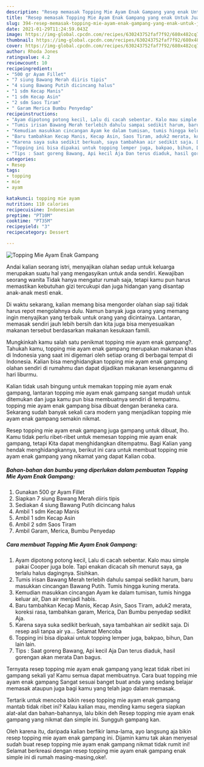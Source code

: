```yaml
---
description: "Resep memasak Topping Mie Ayam Enak Gampang yang enak Untuk Jualan"
title: "Resep memasak Topping Mie Ayam Enak Gampang yang enak Untuk Jualan"
slug: 394-resep-memasak-topping-mie-ayam-enak-gampang-yang-enak-untuk-jualan
date: 2021-01-29T11:24:59.043Z
image: https://img-global.cpcdn.com/recipes/630243752faf7f92/680x482cq70/topping-mie-ayam-enak-gampang-foto-resep-utama.jpg
thumbnail: https://img-global.cpcdn.com/recipes/630243752faf7f92/680x482cq70/topping-mie-ayam-enak-gampang-foto-resep-utama.jpg
cover: https://img-global.cpcdn.com/recipes/630243752faf7f92/680x482cq70/topping-mie-ayam-enak-gampang-foto-resep-utama.jpg
author: Rhoda Jones
ratingvalue: 4.2
reviewcount: 10
recipeingredient:
- "500 gr Ayam Fillet"
- "7 siung Bawang Merah diiris tipis"
- "4 siung Bawang Putih dicincang halus"
- "1 sdm Kecap Manis"
- "1 sdm Kecap Asin"
- "2 sdm Saos Tiram"
- " Garam Merica Bumbu Penyedap"
recipeinstructions:
- "Ayam dipotong potong kecil, Lalu di cacah sebentar. Kalo mau simple pakai Cooper juga bole. Tapi enakan dicacah sih menurut saya, ga terlalu halus dagingnya. Sisihkan."
- "Tumis irisan Bawang Merah terlebih dahulu sampai sedikit harum, baru masukkan cincangan Bawang Putih. Tumis hingga kuning merata."
- "Kemudian masukkan cincangan Ayam ke dalam tumisan, tumis hingga keluar air, Dan air menjadi habis."
- "Baru tambahkan Kecap Manis, Kecap Asin, Saos Tiram, aduk2 merata, koreksi rasa, tambahkan garam, Merica, Dan Bumbu penyedap sedikit Aja."
- "Karena saya suka sedikit berkuah, saya tambahkan air sedikit saja. Di resep asli tanpa air ya... Selamat Mencoba"
- "Topping ini bisa dipakai untuk topping lemper juga, bakpao, bihun, Dan lain lain."
- "Tips : Saat goreng Bawang, Api kecil Aja Dan terus diaduk, hasil gorengan akan merata Dan bagus."
categories:
- Resep
tags:
- topping
- mie
- ayam

katakunci: topping mie ayam 
nutrition: 110 calories
recipecuisine: Indonesian
preptime: "PT10M"
cooktime: "PT35M"
recipeyield: "3"
recipecategory: Dessert

---
```



![Topping Mie Ayam Enak Gampang](https://img-global.cpcdn.com/recipes/630243752faf7f92/680x482cq70/topping-mie-ayam-enak-gampang-foto-resep-utama.jpg)

Andai kalian seorang istri, menyajikan olahan sedap untuk keluarga merupakan suatu hal yang mengasyikan untuk anda sendiri. Kewajiban seorang  wanita Tidak hanya mengatur rumah saja, tetapi kamu pun harus memastikan kebutuhan gizi tercukupi dan juga hidangan yang disantap anak-anak mesti enak.

Di waktu  sekarang, kalian memang bisa mengorder olahan siap saji tidak harus repot mengolahnya dulu. Namun banyak juga orang yang memang ingin menyajikan yang terbaik untuk orang yang dicintainya. Lantaran, memasak sendiri jauh lebih bersih dan kita juga bisa menyesuaikan makanan tersebut berdasarkan makanan kesukaan famili. 



Mungkinkah kamu salah satu penikmat topping mie ayam enak gampang?. Tahukah kamu, topping mie ayam enak gampang merupakan makanan khas di Indonesia yang saat ini digemari oleh setiap orang di berbagai tempat di Indonesia. Kalian bisa menghidangkan topping mie ayam enak gampang olahan sendiri di rumahmu dan dapat dijadikan makanan kesenanganmu di hari liburmu.

Kalian tidak usah bingung untuk memakan topping mie ayam enak gampang, lantaran topping mie ayam enak gampang sangat mudah untuk ditemukan dan juga kamu pun bisa membuatnya sendiri di tempatmu. topping mie ayam enak gampang bisa dibuat dengan beraneka cara. Sekarang sudah banyak sekali cara modern yang menjadikan topping mie ayam enak gampang semakin nikmat.

Resep topping mie ayam enak gampang juga gampang untuk dibuat, lho. Kamu tidak perlu ribet-ribet untuk memesan topping mie ayam enak gampang, tetapi Kita dapat menghidangkan ditempatmu. Bagi Kalian yang hendak menghidangkannya, berikut ini cara untuk membuat topping mie ayam enak gampang yang nikamat yang dapat Kalian coba.

<!--inarticleads1-->

##### Bahan-bahan dan bumbu yang diperlukan dalam pembuatan Topping Mie Ayam Enak Gampang:

1. Gunakan 500 gr Ayam Fillet
1. Siapkan 7 siung Bawang Merah diiris tipis
1. Sediakan 4 siung Bawang Putih dicincang halus
1. Ambil 1 sdm Kecap Manis
1. Ambil 1 sdm Kecap Asin
1. Ambil 2 sdm Saos Tiram
1. Ambil  Garam, Merica, Bumbu Penyedap




<!--inarticleads2-->

##### Cara membuat Topping Mie Ayam Enak Gampang:

1. Ayam dipotong potong kecil, Lalu di cacah sebentar. Kalo mau simple pakai Cooper juga bole. Tapi enakan dicacah sih menurut saya, ga terlalu halus dagingnya. Sisihkan.
1. Tumis irisan Bawang Merah terlebih dahulu sampai sedikit harum, baru masukkan cincangan Bawang Putih. Tumis hingga kuning merata.
1. Kemudian masukkan cincangan Ayam ke dalam tumisan, tumis hingga keluar air, Dan air menjadi habis.
1. Baru tambahkan Kecap Manis, Kecap Asin, Saos Tiram, aduk2 merata, koreksi rasa, tambahkan garam, Merica, Dan Bumbu penyedap sedikit Aja.
1. Karena saya suka sedikit berkuah, saya tambahkan air sedikit saja. Di resep asli tanpa air ya... Selamat Mencoba
1. Topping ini bisa dipakai untuk topping lemper juga, bakpao, bihun, Dan lain lain.
1. Tips : Saat goreng Bawang, Api kecil Aja Dan terus diaduk, hasil gorengan akan merata Dan bagus.




Ternyata resep topping mie ayam enak gampang yang lezat tidak ribet ini gampang sekali ya! Kamu semua dapat membuatnya. Cara buat topping mie ayam enak gampang Sangat sesuai banget buat anda yang sedang belajar memasak ataupun juga bagi kamu yang telah jago dalam memasak.

Tertarik untuk mencoba bikin resep topping mie ayam enak gampang mantab tidak ribet ini? Kalau kalian mau, mending kamu segera siapkan alat-alat dan bahan-bahannya, lalu bikin deh Resep topping mie ayam enak gampang yang nikmat dan simple ini. Sungguh gampang kan. 

Oleh karena itu, daripada kalian berfikir lama-lama, ayo langsung aja bikin resep topping mie ayam enak gampang ini. Dijamin kamu tak akan menyesal sudah buat resep topping mie ayam enak gampang nikmat tidak rumit ini! Selamat berkreasi dengan resep topping mie ayam enak gampang enak simple ini di rumah masing-masing,oke!.

